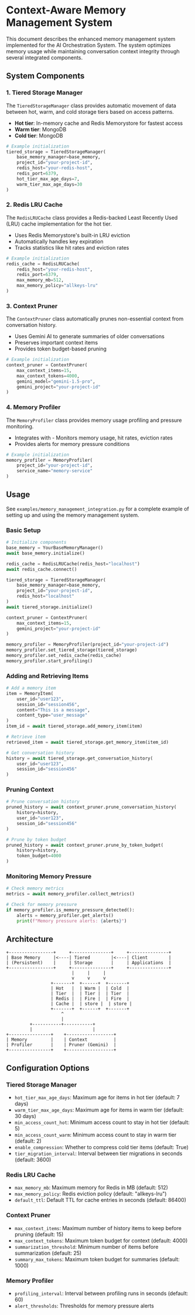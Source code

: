 # Context-Aware Memory Management System

This document describes the enhanced memory management system implemented for the AI Orchestration System. The system optimizes memory usage while maintaining conversation context integrity through several integrated components.

## System Components

### 1. Tiered Storage Manager

The `TieredStorageManager` class provides automatic movement of data between hot, warm, and cold storage tiers based on access patterns.

- **Hot tier**: In-memory cache and Redis Memorystore for fastest access
- **Warm tier**: MongoDB
- **Cold tier**: MongoDB

```python
# Example initialization
tiered_storage = TieredStorageManager(
    base_memory_manager=base_memory,
    project_id="your-project-id",
    redis_host="your-redis-host",
    redis_port=6379,
    hot_tier_max_age_days=7,
    warm_tier_max_age_days=30
)
```

### 2. Redis LRU Cache

The `RedisLRUCache` class provides a Redis-backed Least Recently Used (LRU) cache implementation for the hot tier.

- Uses Redis Memorystore's built-in LRU eviction
- Automatically handles key expiration
- Tracks statistics like hit rates and eviction rates

```python
# Example initialization
redis_cache = RedisLRUCache(
    redis_host="your-redis-host",
    redis_port=6379,
    max_memory_mb=512,
    max_memory_policy="allkeys-lru"
)
```

### 3. Context Pruner

The `ContextPruner` class automatically prunes non-essential context from conversation history.

- Uses Gemini AI to generate summaries of older conversations
- Preserves important context items
- Provides token budget-based pruning

```python
# Example initialization
context_pruner = ContextPruner(
    max_context_items=15,
    max_context_tokens=4000,
    gemini_model="gemini-1.5-pro",
    gemini_project="your-project-id"
)
```

### 4. Memory Profiler

The `MemoryProfiler` class provides memory usage profiling and pressure monitoring.

- Integrates with - Monitors memory usage, hit rates, eviction rates
- Provides alerts for memory pressure conditions

```python
# Example initialization
memory_profiler = MemoryProfiler(
    project_id="your-project-id",
    service_name="memory-service"
)
```

## Usage

See `examples/memory_management_integration.py` for a complete example of setting up and using the memory management system.

### Basic Setup

```python
# Initialize components
base_memory = YourBaseMemoryManager()
await base_memory.initialize()

redis_cache = RedisLRUCache(redis_host="localhost")
await redis_cache.connect()

tiered_storage = TieredStorageManager(
    base_memory_manager=base_memory,
    project_id="your-project-id",
    redis_host="localhost"
)
await tiered_storage.initialize()

context_pruner = ContextPruner(
    max_context_items=15,
    gemini_project="your-project-id"
)

memory_profiler = MemoryProfiler(project_id="your-project-id")
memory_profiler.set_tiered_storage(tiered_storage)
memory_profiler.set_redis_cache(redis_cache)
memory_profiler.start_profiling()
```

### Adding and Retrieving Items

```python
# Add a memory item
item = MemoryItem(
    user_id="user123",
    session_id="session456",
    content="This is a message",
    content_type="user_message"
)
item_id = await tiered_storage.add_memory_item(item)

# Retrieve item
retrieved_item = await tiered_storage.get_memory_item(item_id)

# Get conversation history
history = await tiered_storage.get_conversation_history(
    user_id="user123",
    session_id="session456"
)
```

### Pruning Context

```python
# Prune conversation history
pruned_history = await context_pruner.prune_conversation_history(
    history=history,
    user_id="user123",
    session_id="session456"
)

# Prune by token budget
pruned_history = await context_pruner.prune_by_token_budget(
    history=history,
    token_budget=4000
)
```

### Monitoring Memory Pressure

```python
# Check memory metrics
metrics = await memory_profiler.collect_metrics()

# Check for memory pressure
if memory_profiler.is_memory_pressure_detected():
    alerts = memory_profiler.get_alerts()
    print(f"Memory pressure alerts: {alerts}")
```

## Architecture

```
+-----------------+     +---------------+     +---------------+
| Base Memory     |<----| Tiered        |<----| Client        |
| (Persistent)    |     | Storage       |     | Applications  |
+-----------------+     +---------------+     +---------------+
                         |     |     |
                         v     v     v
                 +-------+  +------+  +-------+
                 | Hot   |  | Warm |  | Cold  |
                 | Tier  |  | Tier |  | Tier  |
                 | Redis |  | Fire |  | Fire  |
                 | Cache |  | store |  | store |
                 +-------+  +------+  +-------+
                     ^
                     |
         +-----------+-----------+
         |                       |
+----------------+    +------------------+
| Memory         |    | Context          |
| Profiler       |    | Pruner (Gemini)  |
+----------------+    +------------------+
```

## Configuration Options

### Tiered Storage Manager

- `hot_tier_max_age_days`: Maximum age for items in hot tier (default: 7 days)
- `warm_tier_max_age_days`: Maximum age for items in warm tier (default: 30 days)
- `min_access_count_hot`: Minimum access count to stay in hot tier (default: 5)
- `min_access_count_warm`: Minimum access count to stay in warm tier (default: 2)
- `enable_compression`: Whether to compress cold tier items (default: True)
- `tier_migration_interval`: Interval between tier migrations in seconds (default: 3600)

### Redis LRU Cache

- `max_memory_mb`: Maximum memory for Redis in MB (default: 512)
- `max_memory_policy`: Redis eviction policy (default: "allkeys-lru")
- `default_ttl`: Default TTL for cache entries in seconds (default: 86400)

### Context Pruner

- `max_context_items`: Maximum number of history items to keep before pruning (default: 15)
- `max_context_tokens`: Maximum token budget for context (default: 4000)
- `summarization_threshold`: Minimum number of items before summarization (default: 25)
- `summary_max_tokens`: Maximum token budget for summaries (default: 1000)

### Memory Profiler

- `profiling_interval`: Interval between profiling runs in seconds (default: 60)
- `alert_thresholds`: Thresholds for memory pressure alerts

